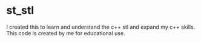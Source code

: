 # st_stl
I created this to learn and understand the c++ stl and expand my c++ skills. 
This code is created by me for educational use.

